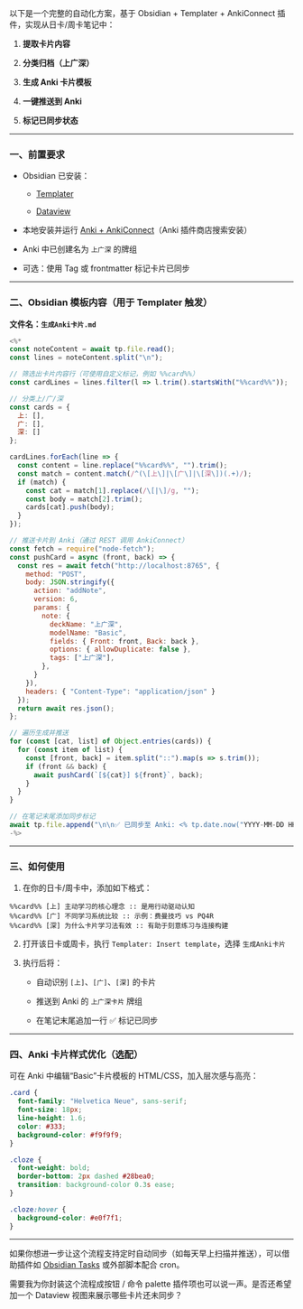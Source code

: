 以下是一个完整的自动化方案，基于 Obsidian + Templater + AnkiConnect 插件，实现从日卡/周卡笔记中：

1. **提取卡片内容**
    
2. **分类归档（上广深）**
    
3. **生成 Anki 卡片模板**
    
4. **一键推送到 Anki**
    
5. **标记已同步状态**
    

---

### 一、前置要求

- Obsidian 已安装：
    
    - [Templater](https://github.com/SilentVoid13/Templater)
        
    - [Dataview](https://github.com/blacksmithgu/obsidian-dataview)
        
- 本地安装并运行 [Anki + AnkiConnect](https://foosoft.net/projects/anki-connect/)（Anki 插件商店搜索安装）
    
- Anki 中已创建名为 `上广深` 的牌组
    
- 可选：使用 Tag 或 frontmatter 标记卡片已同步
    

---

### 二、Obsidian 模板内容（用于 Templater 触发）

**文件名：`生成Anki卡片.md`**

```javascript
<%*
const noteContent = await tp.file.read();
const lines = noteContent.split("\n");

// 筛选出卡片内容行（可使用自定义标记，例如 %%card%%）
const cardLines = lines.filter(l => l.trim().startsWith("%%card%%"));

// 分类上/广/深
const cards = {
  上: [],
  广: [],
  深: []
};

cardLines.forEach(line => {
  const content = line.replace("%%card%%", "").trim();
  const match = content.match(/^(\[上\]|\[广\]|\[深\])(.+)/);
  if (match) {
    const cat = match[1].replace(/\[|\]/g, "");
    const body = match[2].trim();
    cards[cat].push(body);
  }
});

// 推送卡片到 Anki（通过 REST 调用 AnkiConnect）
const fetch = require("node-fetch");
const pushCard = async (front, back) => {
  const res = await fetch("http://localhost:8765", {
    method: "POST",
    body: JSON.stringify({
      action: "addNote",
      version: 6,
      params: {
        note: {
          deckName: "上广深",
          modelName: "Basic",
          fields: { Front: front, Back: back },
          options: { allowDuplicate: false },
          tags: ["上广深"],
        },
      }
    }),
    headers: { "Content-Type": "application/json" }
  });
  return await res.json();
};

// 遍历生成并推送
for (const [cat, list] of Object.entries(cards)) {
  for (const item of list) {
    const [front, back] = item.split("::").map(s => s.trim());
    if (front && back) {
      await pushCard(`[${cat}] ${front}`, back);
    }
  }
}

// 在笔记末尾添加同步标记
await tp.file.append("\n\n✅ 已同步至 Anki: <% tp.date.now("YYYY-MM-DD HH:mm") %>");
-%>
```

---

### 三、如何使用

1. 在你的日卡/周卡中，添加如下格式：
    

```
%%card%% [上] 主动学习的核心理念 :: 是用行动驱动认知
%%card%% [广] 不同学习系统比较 :: 示例：费曼技巧 vs PQ4R
%%card%% [深] 为什么卡片学习法有效 :: 有助于刻意练习与连接构建
```

2. 打开该日卡或周卡，执行 `Templater: Insert template`，选择 `生成Anki卡片`
    
3. 执行后将：
    
    - 自动识别 `[上]`、`[广]`、`[深]` 的卡片
        
    - 推送到 Anki 的 `上广深卡片` 牌组
        
    - 在笔记末尾追加一行 ✅ 标记已同步
        

---

### 四、Anki 卡片样式优化（选配）

可在 Anki 中编辑“Basic”卡片模板的 HTML/CSS，加入层次感与高亮：

```css
.card {
  font-family: "Helvetica Neue", sans-serif;
  font-size: 18px;
  line-height: 1.6;
  color: #333;
  background-color: #f9f9f9;
}

.cloze {
  font-weight: bold;
  border-bottom: 2px dashed #28bea0;
  transition: background-color 0.3s ease;
}

.cloze:hover {
  background-color: #e0f7f1;
}
```

---

如果你想进一步让这个流程支持定时自动同步（如每天早上扫描并推送），可以借助插件如 [Obsidian Tasks](https://github.com/obsidian-tasks-group/obsidian-tasks) 或外部脚本配合 cron。

需要我为你封装这个流程成按钮 / 命令 palette 插件项也可以说一声。是否还希望加一个 Dataview 视图来展示哪些卡片还未同步？